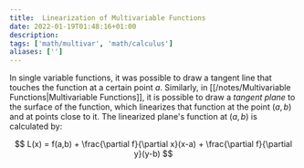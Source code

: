 ```yaml
---
title:  Linearization of Multivariable Functions
date: 2022-01-19T01:48:16+01:00
description: 
tags: ['math/multivar', 'math/calculus']
aliases: ['']
---
```

In single variable functions, it was possible to draw a tangent line that touches the function at a certain point $a$. Similarly, in [[/notes/Multivariable Functions|Multivariable Functions]], it is possible to draw a *tangent plane* to the surface of the function, which linearizes that function at the point $(a,b)$ and at points close to it. The linearized plane's function at $(a,b)$ is calculated by:

$$
L(x) = f(a,b) + \frac{\partial f}{\partial x}(x-a) + \frac{\partial f}{\partial y}(y-b)
$$
